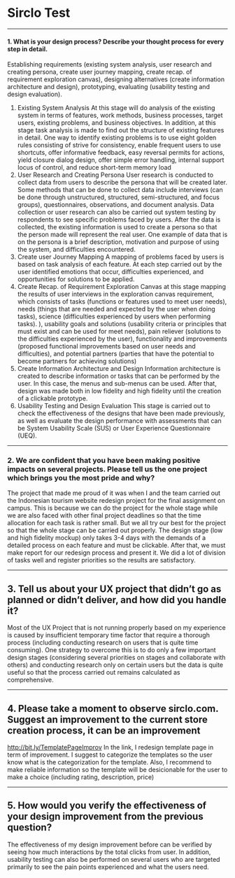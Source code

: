 # Sirclo Test

----

#### 1. What is your design process? Describe your thought process for every step in detail.
Establishing requirements (existing system analysis,  user research and creating persona, create user journey mapping, create recap. of requirement exploration canvas), designing alternatives (create information architecture and design), prototyping, evaluating (usability testing and design evaluation).


1. Existing System Analysis
At this stage will do analysis of the existing system in terms of features, work methods, business processes, target users, existing problems, and business objectives. In addition, at this stage task analysis is made to find out the structure of existing features in detail. One way to identify existing problems is to use eight golden rules consisting of strive for consistency, enable frequent users to use shortcuts, offer informative feedback, easy reversal permits for actions, yield closure dialog design, offer simple error handling, internal support locus of control, and reduce short-term memory load
2. User Research and Creating Persona
User research is conducted to collect data from users to describe the persona that will be created later. Some methods that can be done to collect data include interviews (can be done through unstructured, structured, semi-structured, and focus groups), questionnaires, observations, and document analysis. Data collection or user research can also be carried out system testing by respondents to see specific problems faced by users.
After the data is collected, the existing information is used to create a persona so that the person made will represent the real user. One example of data that is on the persona is a brief description, motivation and purpose of using the system, and difficulties encountered.
3. Create user Journey Mapping
A mapping of problems faced by users is based on task analysis of each feature. At each step carried out by the user identified emotions that occur, difficulties experienced, and opportunities for solutions to be applied.
4. Create Recap. of Requirement Exploration Canvas
at this stage mapping the results of user interviews in the exploration canvas requirement, which consists of tasks (functions or features used to meet user needs), needs (things that are needed and expected by the user when doing tasks), science (difficulties experienced by users when performing tasks). ), usability goals and solutions (usability criteria or principles that must exist and can be used for meet needs), pain reliever (solutions to the difficulties experienced by the user), functionality and improvements (proposed functional improvements based on user needs and difficulties), and potential partners (parties that have the potential to become partners for achieving solutions)
5. Create Information Architecture and Design
Information architecture is created to describe information or tasks that can be performed by the user. In this case, the menus and sub-menus can be used. After that, design was made both in low fidelity and high fidelity until the creation of a clickable prototype.
6. Usability Testing and Design Evaluation
This stage is carried out to check the effectiveness of the designs that have been made previously, as well as evaluate the design performance with assessments that can be System Usability Scale (SUS) or User Experience Questionnaire (UEQ).

----

### 2. We are confident that you have been making positive impacts on several projects. Please tell us the one project which brings you the most pride and why?
The project that made me proud of it was when I and the team carried out the Indonesian tourism website redesign project for the final assignment on campus. This is because we can do the project for the whole stage while we are also faced with other final project deadlines so that the time allocation for each task is rather small. But we all try our best for the project so that the whole stage can be carried out properly. The design stage (low and high fidelity mockup) only takes 3-4 days with the demands of a detailed process on each feature and must be clickable. After that, we must make report for our redesign process and present it. We did a lot of division of tasks well and register priorities so the results are satisfactory.

----

## 3. Tell us about your UX project that didn’t go as planned or didn’t deliver, and how did you handle it?
Most of the UX Project that is not running properly based on my experience is caused by insufficient temporary time factor that require a thorough process (including conducting research on users that is quite time consuming). One strategy to overcome this is to do only a few important design stages (considering several priorities on stages and collaborate with others) and conducting research only on certain users but the data is quite useful so that the process carried out remains calculated as comprehensive.

----

## 4. Please take a moment to observe sirclo.com. Suggest an improvement to the current store creation process, it can be an improvement 
http://bit.ly/TemplatePageImprov
In the link, I redesign template page in term of improvement. I suggest to categorize the templates so the user know what is the categorization for the template. Also, I recommend to make reliable information so the template will be desicionable for the user to make a choice (including rating, description, price)

----

## 5. How would you verify the effectiveness of your design improvement from the previous question?
The effectiveness of my design improvement before can be verified by seeing how much interactions by the total clicks from user. In addition, usability testing can also be performed on several users who are targeted primarily to see the pain points experienced and what the users need.

